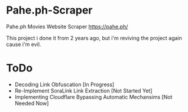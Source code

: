 # Pahe.ph-Scraper
Pahe.ph Movies Website Scraper
https://pahe.ph/

This project i done it from 2 years ago, but i'm reviving the project again cause i'm evil.

# ToDo
- Decoding Link Obfuscation [In Progress]
- Re-Implement SoraLink Link Extraction [Not Started Yet]
- Implementing Cloudflare Bypassing Automatic Mechansims [Not Needed Now]
